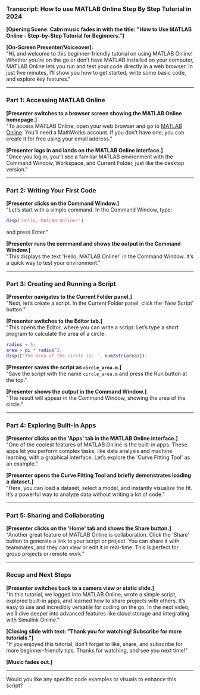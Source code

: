 ### **Transcript: How to use MATLAB Online Step By Step Tutorial in 2024**  

**[Opening Scene: Calm music fades in with the title: "How to Use MATLAB Online - Step-by-Step Tutorial for Beginners."]**  

**[On-Screen Presenter/Voiceover]:**  
"Hi, and welcome to this beginner-friendly tutorial on using MATLAB Online! Whether you're on the go or don’t have MATLAB installed on your computer, MATLAB Online lets you run and test your code directly in a web browser. In just five minutes, I’ll show you how to get started, write some basic code, and explore key features."  

---

### **Part 1: Accessing MATLAB Online**  
**[Presenter switches to a browser screen showing the MATLAB Online homepage.]**  
"To access MATLAB Online, open your web browser and go to [MATLAB Online](https://matlab.mathworks.com). You’ll need a MathWorks account. If you don’t have one, you can create it for free using your email address."  

**[Presenter logs in and lands on the MATLAB Online interface.]**  
"Once you log in, you’ll see a familiar MATLAB environment with the Command Window, Workspace, and Current Folder, just like the desktop version."  

---

### **Part 2: Writing Your First Code**  
**[Presenter clicks on the Command Window.]**  
"Let’s start with a simple command. In the Command Window, type:  
```matlab
disp('Hello, MATLAB Online!')
```  
and press Enter."  

**[Presenter runs the command and shows the output in the Command Window.]**  
"This displays the text 'Hello, MATLAB Online!' in the Command Window. It’s a quick way to test your environment."  

---

### **Part 3: Creating and Running a Script**  
**[Presenter navigates to the Current Folder panel.]**  
"Next, let’s create a script. In the Current Folder panel, click the 'New Script' button."  

**[Presenter switches to the Editor tab.]**  
"This opens the Editor, where you can write a script. Let’s type a short program to calculate the area of a circle:  
```matlab
radius = 5;  
area = pi * radius^2;  
disp(['The area of the circle is: ', num2str(area)]);
```  

**[Presenter saves the script as `circle_area.m`.]**  
"Save the script with the name `circle_area.m` and press the Run button at the top."  

**[Presenter shows the output in the Command Window.]**  
"The result will appear in the Command Window, showing the area of the circle."  

---

### **Part 4: Exploring Built-In Apps**  
**[Presenter clicks on the 'Apps' tab in the MATLAB Online interface.]**  
"One of the coolest features of MATLAB Online is the built-in apps. These apps let you perform complex tasks, like data analysis and machine learning, with a graphical interface. Let’s explore the 'Curve Fitting Tool' as an example."  

**[Presenter opens the Curve Fitting Tool and briefly demonstrates loading a dataset.]**  
"Here, you can load a dataset, select a model, and instantly visualize the fit. It’s a powerful way to analyze data without writing a lot of code."  

---

### **Part 5: Sharing and Collaborating**  
**[Presenter clicks on the 'Home' tab and shows the Share button.]**  
"Another great feature of MATLAB Online is collaboration. Click the 'Share' button to generate a link to your script or project. You can share it with teammates, and they can view or edit it in real-time. This is perfect for group projects or remote work."  

---

### **Recap and Next Steps**  
**[Presenter switches back to a camera view or static slide.]**  
"In this tutorial, we logged into MATLAB Online, wrote a simple script, explored built-in apps, and learned how to share projects with others. It’s easy to use and incredibly versatile for coding on the go. In the next video, we’ll dive deeper into advanced features like cloud storage and integrating with Simulink Online."  

**[Closing slide with text: "Thank you for watching! Subscribe for more tutorials."]**  
"If you enjoyed this tutorial, don’t forget to like, share, and subscribe for more beginner-friendly tips. Thanks for watching, and see you next time!"  

**[Music fades out.]**  

---  

Would you like any specific code examples or visuals to enhance this script?
